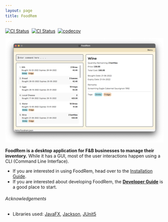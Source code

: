 ```yaml
---
layout: page
title: FoodRem
---
```


[![CI Status](https://github.com/AY2223S1-CS2103T-W16-2/tp/workflows/Java%20CI/badge.svg)](https://github.com/AY2223S1-CS2103T-W16-2/tp/actions)
&nbsp;[![CI Status](https://github.com/AY2223S1-CS2103T-W16-2/tp/workflows/Build/badge.svg)](https://github.com/AY2223S1-CS2103T-W16-2/tp/actions)
&nbsp;[![codecov](https://codecov.io/gh/AY2223S1-CS2103T-W16-2/tp/branch/master/graph/badge.svg)](https://codecov.io/gh/AY2223S1-CS2103T-W16-2/tp)

![Ui](images/Ui.png)

**FoodRem is a desktop application for F&B businesses to manage their inventory.** While it has a GUI, most of the user interactions happen using a CLI (Command Line Interface).

* If you are interested in using FoodRem, head over to the [Installation Guide](UserGuide.html#installation).
* If you are interested about developing FoodRem, the [**Developer Guide**](DeveloperGuide.html) is a good place to start.

###### Acknowledgements

* Libraries used: [JavaFX](https://openjfx.io/), [Jackson](https://github.com/FasterXML/jackson), [JUnit5](https://github.com/junit-team/junit5)
